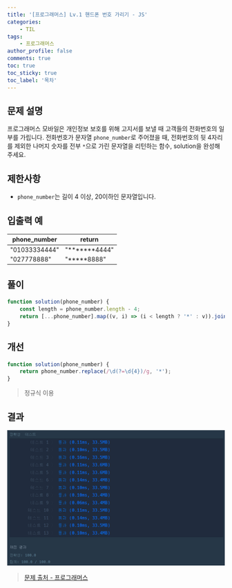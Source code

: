 ```yaml
---
title: '[프로그래머스] Lv.1 핸드폰 번호 가리기 - JS'
categories:
    - TIL
tags:
    - 프로그래머스
author_profile: false
comments: true
toc: true
toc_sticky: true
toc_label: '목차'
---
```


## 문제 설명

프로그래머스 모바일은 개인정보 보호를 위해 고지서를 보낼 때 고객들의 전화번호의 일부를 가립니다.
전화번호가 문자열 `phone_number`로 주어졌을 때, 전화번호의 뒷 4자리를 제외한 나머지 숫자를 전부 `*`으로 가린 문자열을 리턴하는 함수, solution을 완성해주세요.

## 제한사항

-   `phone_number`는 길이 4 이상, 20이하인 문자열입니다.

## 입출력 예

| phone_number  | return           |
| ------------- | ---------------- |
| "01033334444" | "**\*\*\***4444" |
| "027778888"   | "**\***8888"     |

## 풀이

```javascript
function solution(phone_number) {
    const length = phone_number.length - 4;
    return [...phone_number].map((v, i) => (i < length ? '*' : v)).join('');
}
```

## 개선

```javascript
function solution(phone_number) {
    return phone_number.replace(/\d(?=\d{4})/g, '*');
}
```

> 정규식 이용

## 결과

![result](/assets/images/2023/08/21/algorithm-18-result.png)

> [문제 출처 - 프로그래머스](https://school.programmers.co.kr/learn/courses/30/lessons/12948)
